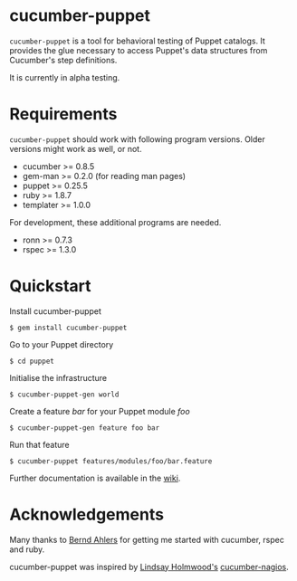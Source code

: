 # cucumber-puppet

`cucumber-puppet` is a tool for behavioral testing of Puppet catalogs. It
provides the glue necessary to access Puppet's data structures from Cucumber's
step definitions.

It is currently in alpha testing.

# Requirements

`cucumber-puppet` should work with following program versions. Older versions
might work as well, or not.

- cucumber >= 0.8.5
- gem-man >= 0.2.0 (for reading man pages)
- puppet >= 0.25.5
- ruby >= 1.8.7
- templater >= 1.0.0

For development, these additional programs are needed.

- ronn >= 0.7.3
- rspec >= 1.3.0

# Quickstart

Install cucumber-puppet

    $ gem install cucumber-puppet

Go to your Puppet directory

    $ cd puppet

Initialise the infrastructure

    $ cucumber-puppet-gen world

Create a feature *bar* for your Puppet module *foo*

    $ cucumber-puppet-gen feature foo bar

Run that feature

    $ cucumber-puppet features/modules/foo/bar.feature

Further documentation is available in the
[wiki](http://projects.puppetlabs.com/projects/cucumber-puppet/wiki/).

# Acknowledgements

Many thanks to [Bernd Ahlers](http://www.ba-net.org/) for getting me started
with cucumber, rspec and ruby.

cucumber-puppet was inspired by
[Lindsay Holmwood's](http://holmwood.id.au/~lindsay/)
[cucumber-nagios](http://auxesis.github.com/cucumber-nagios/).
